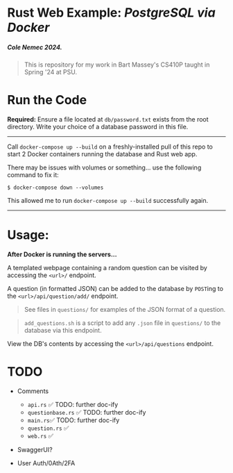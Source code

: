# Rust Web Example: _PostgreSQL via Docker_

##### Cole Nemec 2024.

> This is repository for my work in Bart Massey's CS410P taught in Spring '24 at PSU.

# Run the Code

**Required:** Ensure a file located at `db/password.txt` exists from the root directory. Write your choice of a database password in this file.

---

Call `docker-compose up --build` on a freshly-installed pull of this repo to start 2 Docker containers running the database and Rust web app.

There may be issues with volumes or something... use the following command to fix it:

```
$ docker-compose down --volumes
```

This allowed me to run `docker-compose up --build` successfully again.

---

# Usage:

**After Docker is running the servers...**

A templated webpage containing a random question can be visited by accessing the `<url>/` endpoint.

A question (in formatted JSON) can be added to the database by `POST`ing to the `<url>/api/question/add/` endpoint.

> See files in `questions/` for examples of the JSON format of a question.

> `add_questions.sh` is a script to add any `.json` file in `questions/` to the database via this endpoint.

View the DB's contents by accessing the `<url>/api/questions` endpoint.

# TODO

- Comments

  - `api.rs` ✅ TODO: further doc-ify
  - `questionbase.rs` ✅ TODO: further doc-ify
  - `main.rs`✅ TODO: further doc-ify
  - `question.rs` ✅
  - `web.rs` ✅

- SwaggerUI?
- User Auth/0Ath/2FA
